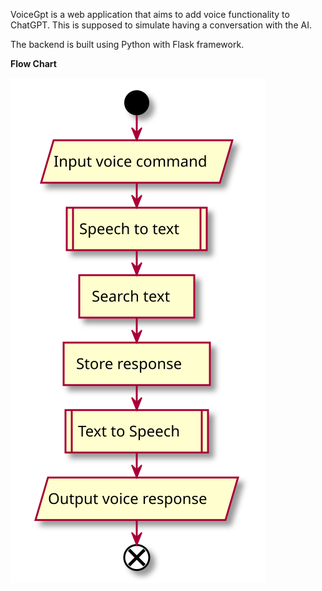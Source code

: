 VoiceGpt is a web application that aims to add voice functionality to ChatGPT. This is supposed to simulate having a conversation with the AI.

The backend is built using Python with Flask framework.

**Flow Chart**

<!--
@startuml
start;
:Input voice command/
:Speech to text|
:Search text]
:Store response]
:Text to Speech|
:Output voice response/
end;
@enduml
-->

![](README.svg)

